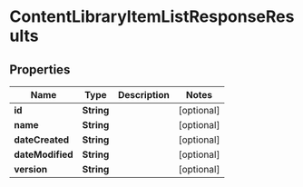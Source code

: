

# ContentLibraryItemListResponseResults


## Properties

Name | Type | Description | Notes
------------ | ------------- | ------------- | -------------
**id** | **String** |  |  [optional]
**name** | **String** |  |  [optional]
**dateCreated** | **String** |  |  [optional]
**dateModified** | **String** |  |  [optional]
**version** | **String** |  |  [optional]



